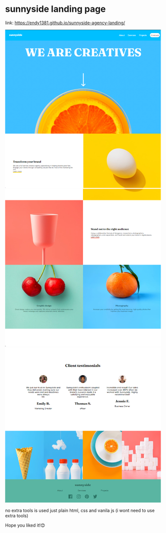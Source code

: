 # sunnyside landing page

link: https://endy1381.github.io/sunnyside-agency-landing/

![alt text](image.png)
![alt text](image-1.png)
![alt text](image-2.png)


no extra tools is used just plain html, css and vanila js (i wont need to use extra tools)


Hope you liked it!😊
